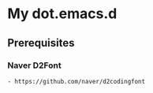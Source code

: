 My dot.emacs.d
===================

## Prerequisites

### Naver D2Font
	- https://github.com/naver/d2codingfont
